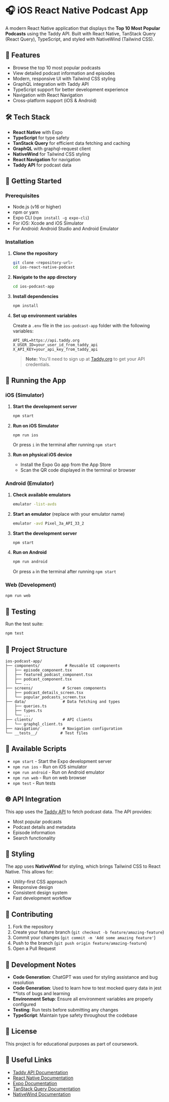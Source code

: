 # 🎧 iOS React Native Podcast App

A modern React Native application that displays the **Top 10 Most Popular Podcasts** using the Taddy API. Built with React Native, TanStack Query (React Query), TypeScript, and styled with NativeWind (Tailwind CSS).

## 📱 Features

- Browse the top 10 most popular podcasts
- View detailed podcast information and episodes
- Modern, responsive UI with Tailwind CSS styling
- GraphQL integration with Taddy API
- TypeScript support for better development experience
- Navigation with React Navigation
- Cross-platform support (iOS & Android)

## 🛠 Tech Stack

- **React Native** with Expo
- **TypeScript** for type safety
- **TanStack Query** for efficient data fetching and caching
- **GraphQL** with graphql-request client
- **NativeWind** for Tailwind CSS styling
- **React Navigation** for navigation
- **Taddy API** for podcast data

## 🚀 Getting Started

### Prerequisites

- Node.js (v16 or higher)
- npm or yarn
- Expo CLI (`npm install -g expo-cli`)
- For iOS: Xcode and iOS Simulator
- For Android: Android Studio and Android Emulator

### Installation

1. **Clone the repository**
   ```bash
   git clone <repository-url>
   cd ios-react-native-podcast
   ```

2. **Navigate to the app directory**
   ```bash
   cd ios-podcast-app
   ```

3. **Install dependencies**
   ```bash
   npm install
   ```

4. **Set up environment variables**
   
   Create a `.env` file in the `ios-podcast-app` folder with the following variables:
   ```env
   API_URL=https://api.taddy.org
   X_USER_ID=your_user_id_from_taddy_api
   X_API_KEY=your_api_key_from_taddy_api
   ```
   
   > **Note:** You'll need to sign up at [Taddy.org](https://taddy.org/developers) to get your API credentials.

## 📱 Running the App

### iOS (Simulator)

1. **Start the development server**
   ```bash
   npm start
   ```

2. **Run on iOS Simulator**
   ```bash
   npm run ios
   ```
   
   Or press `i` in the terminal after running `npm start`

3. **Run on physical iOS device**
   - Install the Expo Go app from the App Store
   - Scan the QR code displayed in the terminal or browser

### Android (Emulator)

1. **Check available emulators**
   ```bash
   emulator -list-avds
   ```

2. **Start an emulator** (replace with your emulator name)
   ```bash
   emulator -avd Pixel_3a_API_33_2
   ```

3. **Start the development server**
   ```bash
   npm start
   ```

4. **Run on Android**
   ```bash
   npm run android
   ```
   
   Or press `a` in the terminal after running `npm start`

### Web (Development)

```bash
npm run web
```

## 🧪 Testing

Run the test suite:
```bash
npm test
```

## 📂 Project Structure

```
ios-podcast-app/
├── components/           # Reusable UI components
│   ├── episode_component.tsx
│   ├── featured_podcast_component.tsx
│   ├── podcast_component.tsx
│   └── ...
├── screens/             # Screen components
│   ├── podcast_details_screen.tsx
│   └── popular_podcasts_screen.tsx
├── data/                # Data fetching and types
│   ├── queries.ts
│   ├── types.ts
│   └── ...
├── clients/             # API clients
│   └── graphql_client.ts
├── navigation/          # Navigation configuration
└── __tests__/          # Test files
```

## 🔧 Available Scripts

- `npm start` - Start the Expo development server
- `npm run ios` - Run on iOS simulator
- `npm run android` - Run on Android emulator
- `npm run web` - Run on web browser
- `npm test` - Run tests

## 🌐 API Integration

This app uses the [Taddy API](https://taddy.org/developers/podcast-api/most-popular-podcasts) to fetch podcast data. The API provides:

- Most popular podcasts
- Podcast details and metadata
- Episode information
- Search functionality

## 🎨 Styling

The app uses **NativeWind** for styling, which brings Tailwind CSS to React Native. This allows for:

- Utility-first CSS approach
- Responsive design
- Consistent design system
- Fast development workflow

## 🤝 Contributing

1. Fork the repository
2. Create your feature branch (`git checkout -b feature/amazing-feature`)
3. Commit your changes (`git commit -m 'Add some amazing feature'`)
4. Push to the branch (`git push origin feature/amazing-feature`)
5. Open a Pull Request

## 📝 Development Notes

- **Code Generation**: ChatGPT was used for styling assistance and bug resolution
- **Code Generation**: Used to learn how to test mocked query data in jest **lots of bugs and learning
- **Environment Setup**: Ensure all environment variables are properly configured
- **Testing**: Run tests before submitting any changes
- **TypeScript**: Maintain type safety throughout the codebase

## 📄 License

This project is for educational purposes as part of coursework.

## 🔗 Useful Links

- [Taddy API Documentation](https://taddy.org/developers)
- [React Native Documentation](https://reactnative.dev/)
- [Expo Documentation](https://docs.expo.dev/)
- [TanStack Query Documentation](https://tanstack.com/query/latest)
- [NativeWind Documentation](https://www.nativewind.dev/)
